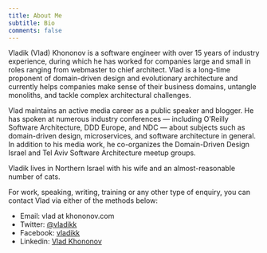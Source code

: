 ```yaml
---
title: About Me
subtitle: Bio
comments: false
---
```


Vladik (Vlad) Khononov is a software engineer with over 15 years of industry experience, during which he has worked for companies large and small in roles ranging from webmaster to chief architect. Vlad is a long-time proponent of domain-driven design and evolutionary architecture and currently helps companies make sense of their business domains, untangle monoliths, and tackle complex architectural challenges.

Vlad maintains an active media career as a public speaker and blogger. He has spoken at numerous industry conferences — including O’Reilly Software Architecture, DDD Europe, and NDC — about subjects such as domain-driven design, microservices, and software architecture in general. In addition to his media work, he co-organizes the Domain-Driven Design Israel and Tel Aviv Software Architecture meetup groups.

Vladik lives in Northern Israel with his wife and an almost-reasonable number of cats.

For work, speaking, writing, training or any other type of enquiry, you can contact Vlad via either of the methods below:

* Email: vlad at khononov.com
* Twitter: [@vladikk](http://twitter.com/vladikk)
* Facebook: [vladikk](http://facebook.com/vladikk)
* Linkedin: [Vlad Khononov](https://www.linkedin.com/in/vladikk)